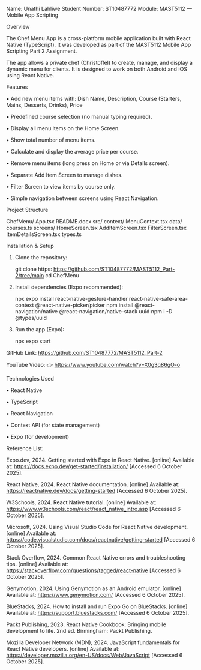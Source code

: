 Name: Unathi Lahliwe 
Student Number: ST10487772 
Module: MAST5112 — Mobile App Scripting 

 Overview 

The Chef Menu App is a cross-platform mobile application built with React Native (TypeScript). It was developed as part of the MAST5112 Mobile App Scripting Part 2 Assignment. 
 
The app allows a private chef (Christoffel) to create, manage, and display a dynamic menu for clients. It is designed to work on both Android and iOS using React Native. 

Features 

• Add new menu items with: Dish Name, Description, Course (Starters, Mains, Desserts, Drinks), Price 

• Predefined course selection (no manual typing required). 

• Display all menu items on the Home Screen. 

• Show total number of menu items. 

• Calculate and display the average price per course. 

• Remove menu items (long press on Home or via Details screen). 

• Separate Add Item Screen to manage dishes. 

• Filter Screen to view items by course only. 

• Simple navigation between screens using React Navigation. 

 Project Structure 

ChefMenu/ 
  App.tsx 
  README.docx 
  src/ 
    context/ 
      MenuContext.tsx 
    data/ 
      courses.ts 
    screens/ 
      HomeScreen.tsx 
      AddItemScreen.tsx 
      FilterScreen.tsx 
      ItemDetailsScreen.tsx 
    types.ts 

 Installation & Setup 

1. Clone the repository: 

   git clone https:  https://github.com/ST10487772/MAST5112_Part-2/tree/main
   cd ChefMenu 

2. Install dependencies (Expo recommended): 

   npx expo install react-native-gesture-handler react-native-safe-area-context @react-native-picker/picker 
   npm install @react-navigation/native @react-navigation/native-stack uuid 
   npm i -D @types/uuid 

3. Run the app (Expo): 

   npx expo start

GitHub Link:
https://github.com/ST10487772/MAST5112_Part-2

YouTube Video:
👉  https://www.youtube.com/watch?v=X0g3q86gO-o

Technologies Used 

• React Native 

• TypeScript 

• React Navigation 

• Context API (for state management) 

• Expo (for development)

Reference List: 

Expo.dev, 2024. Getting started with Expo in React Native. [online] Available at: https://docs.expo.dev/get-started/installation/ [Accessed 6 October 2025]. 

React Native, 2024. React Native documentation. [online] Available at: https://reactnative.dev/docs/getting-started [Accessed 6 October 2025]. 

W3Schools, 2024. React Native tutorial. [online] Available at: https://www.w3schools.com/react/react_native_intro.asp [Accessed 6 October 2025]. 

Microsoft, 2024. Using Visual Studio Code for React Native development. [online] Available at: https://code.visualstudio.com/docs/reactnative/getting-started [Accessed 6 October 2025]. 

Stack Overflow, 2024. Common React Native errors and troubleshooting tips. [online] Available at: https://stackoverflow.com/questions/tagged/react-native [Accessed 6 October 2025]. 

Genymotion, 2024. Using Genymotion as an Android emulator. [online] Available at: https://www.genymotion.com/ [Accessed 6 October 2025]. 

BlueStacks, 2024. How to install and run Expo Go on BlueStacks. [online] Available at: https://support.bluestacks.com/ [Accessed 6 October 2025]. 

Packt Publishing, 2023. React Native Cookbook: Bringing mobile development to life. 2nd ed. Birmingham: Packt Publishing. 

Mozilla Developer Network (MDN), 2024. JavaScript fundamentals for React Native developers. [online] Available at: https://developer.mozilla.org/en-US/docs/Web/JavaScript [Accessed 6 October 2025]. 

 
